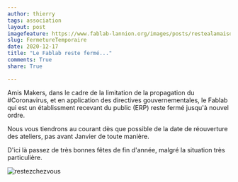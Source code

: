 ```yaml
---
author: thierry
tags: association
layout: post
imagefeature: https://www.fablab-lannion.org/images/posts/restealamaison.jpg
slug: FermetureTemporaire
date: 2020-12-17
title: "Le Fablab reste fermé..."
comments: True
share: True

---
```


Amis Makers, dans le cadre de la limitation de la propagation du #Coronavirus, et en application des directives gouvernementales, le Fablab qui est un établissment recevant du public (ERP) reste fermé jusqu'à nouvel ordre. 


Nous vous tiendrons au courant dès que possible de la date de réouverture des ateliers, pas avant Janvier de toute manière.

D'ici là passez de très bonnes fêtes de fin d'année, malgré la situation très particulière.

![restezchezvous](https://www.fablab-lannion.org/images/posts/restealamaison.jpg)
